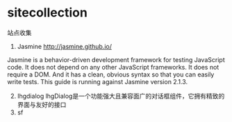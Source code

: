 sitecollection
==============

站点收集

1. Jasmine    http://jasmine.github.io/

  Jasmine is a behavior-driven development framework for testing JavaScript code. It does not depend on any other JavaScript frameworks. It does not require a DOM. And it has a clean, obvious syntax so that you can easily write tests. This guide is running against Jasmine version 2.1.3.

2. lhgdialog
  lhgDialog是一个功能强大且兼容面广的对话框组件，它拥有精致的界面与友好的接口
3. sf

